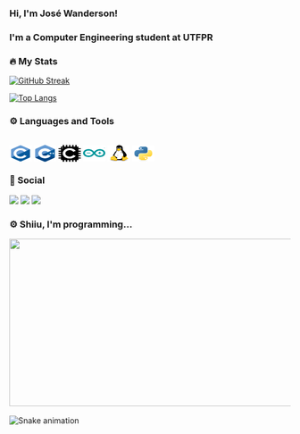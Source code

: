 ### Hi, I'm José Wanderson!
### I'm a Computer Engineering student at UTFPR
<div align="left">

### 🔥 My Stats
<div align="left">

  [![GitHub Streak](http://github-readme-streak-stats.herokuapp.com?user=joswan2567&theme=github-dark-blue)](https://git.io/streak-stats)

</div>
<div align="left">
  
  [![Top Langs](https://github-readme-stats.vercel.app/api/top-langs/?username=joswan2567&layout=compact&theme=vision-friendly-dark)](https://github.com/anuraghazra/github-readme-stats)

</div>

### ⚙️ Languages and Tools
<div align="left" style="display: inline_block"><br>
  <img align="center" alt="Joswan-C++" height="30" width="40" src="https://raw.githubusercontent.com/devicons/devicon/master/icons/c/c-original.svg">
  <img align="center" alt="Joswan-Ts" height="30" width="40" src="https://raw.githubusercontent.com/devicons/devicon/master/icons/cplusplus/cplusplus-original.svg">
  <img align="center" alt="Joswan-EmbeddedC" height="30" width="40" src="https://raw.githubusercontent.com/devicons/devicon/master/icons/embeddedc/embeddedc-plain.svg">
  <img align="center" alt="Joswan-Arduino" height="30" width="40" src="https://raw.githubusercontent.com/devicons/devicon/master/icons/arduino/arduino-original.svg"> 
  <img align="center" alt="Joswan-Linux" height="30" width="40" src="https://raw.githubusercontent.com/devicons/devicon/master/icons/linux/linux-original.svg">
  <img align="center" alt="Joswan-Python" height="30" width="40" src="https://raw.githubusercontent.com/devicons/devicon/master/icons/python/python-original.svg">
<div>
  
### 🔗 Social
  
 <a href="https://discord.com/channels/@me/809764458963533854" target="_blank"><img src="https://img.shields.io/badge/Discord-7289DA?style=for-the-badge&logo=discord&logoColor=white" target="_blank"></a>
  <a href = "mailto:wandersonjose75@gmail.com"><img src="https://img.shields.io/badge/-Gmail-%23333?style=for-the-badge&logo=gmail&logoColor=white" target="_blank"></a>
  <a href="https://www.linkedin.com/in/jose-wanderson-silva-dos-santos-39908a169" target="_blank"><img src="https://img.shields.io/badge/-LinkedIn-%230077B5?style=for-the-badge&logo=linkedin&logoColor=white" target="_blank"></a>
<div align="left">
  
 ### ⚙️ Shiiu, I'm programming...
  
<img src="https://media.giphy.com/media/dWesBcTLavkZuG35MI/giphy.gif" width="600" height="300"/>

 </div>

![Snake animation](https://github.com/joswan2567/joswan2567/blob/output/github-contribution-grid-snake.svg)
 
</div>
